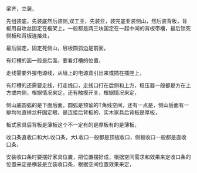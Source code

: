 梁齐，立装，

先组装底，先装底然后装侧,双工亚，先装亚，装完底亚装侧山，然后装背板，背板用自攻丝固定在框架上，一般都是两三块国定在一起中间的背板带槽，最后锁死侧板和背板连接处，

最后固定。固定死侧山，层板圆弧边是前面，

有灯槽的面一般是后面，要看灯槽的位置，

走线需要外接电源线，从墙上的电源盒引出来或插在插座上，

有灯槽的还需要走线，打走线口，走线口打在后侧和上方，稳压器一般都是方在上方或内侧，根据情况来定，还有触摸开关，根据情况来定，



侧山底圆弧的是下面后面，圆弧是预留的T角线空间，还有一点是，侧山后面有一排均匀直排丝杆固定眼，是连接后背板的，实木家具后背板是厚板，

板式家具后背板是薄板这个不一定有的是厚板有的是薄板，

收口条直收口和大L收口条，大L收口一般都是顶板收口，侧板收口一般都是直收口条，

安装收口条时要摆好家具位置，把位置摆好成，根据空间需求和效果来定收口条的位置来定是横装是立装收口条，根据空间位置效果来定，



